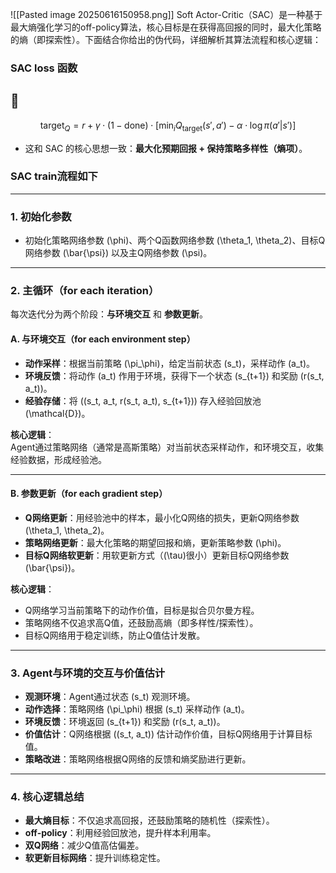 ![[Pasted image 20250616150958.png]]
Soft Actor-Critic（SAC）是一种基于最大熵强化学习的off-policy算法，核心目标是在获得高回报的同时，最大化策略的熵（即探索性）。下面结合你给出的伪代码，详细解析其算法流程和核心逻辑：

### SAC loss 函数
## 🧠

$$
\text{target}_Q = r + \gamma \cdot (1 - \text{done}) \cdot \left[ \min_i Q_{\text{target}}(s', a') - \alpha \cdot \log \pi(a'|s') \right]
$$
* 这和 SAC 的核心思想一致：**最大化预期回报 + 保持策略多样性（熵项）**。

### SAC train流程如下
---

### 1. **初始化参数**
- 初始化策略网络参数 \(\phi\)、两个Q函数网络参数 \(\theta_1, \theta_2\)、目标Q网络参数 \(\bar{\psi}\) 以及主Q网络参数 \(\psi\)。

---

### 2. **主循环（for each iteration）**
每次迭代分为两个阶段：**与环境交互** 和 **参数更新**。

#### **A. 与环境交互（for each environment step）**
- **动作采样**：根据当前策略 \(\pi_\phi\)，给定当前状态 \(s_t\)，采样动作 \(a_t\)。
- **环境反馈**：将动作 \(a_t\) 作用于环境，获得下一个状态 \(s_{t+1}\) 和奖励 \(r(s_t, a_t)\)。
- **经验存储**：将 \((s_t, a_t, r(s_t, a_t), s_{t+1})\) 存入经验回放池 \(\mathcal{D}\)。

**核心逻辑**：  
Agent通过策略网络（通常是高斯策略）对当前状态采样动作，和环境交互，收集经验数据，形成经验池。

---

#### **B. 参数更新（for each gradient step）**
- **Q网络更新**：用经验池中的样本，最小化Q网络的损失，更新Q网络参数 \(\theta_1, \theta_2\)。
- **策略网络更新**：最大化策略的期望回报和熵，更新策略参数 \(\phi\)。
- **目标Q网络软更新**：用软更新方式（\(\tau\)很小）更新目标Q网络参数 \(\bar{\psi}\)。

**核心逻辑**：  
- Q网络学习当前策略下的动作价值，目标是拟合贝尔曼方程。
- 策略网络不仅追求高Q值，还鼓励高熵（即多样性/探索性）。
- 目标Q网络用于稳定训练，防止Q值估计发散。

---

### 3. **Agent与环境的交互与价值估计**
- **观测环境**：Agent通过状态 \(s_t\) 观测环境。
- **动作选择**：策略网络 \(\pi_\phi\) 根据 \(s_t\) 采样动作 \(a_t\)。
- **环境反馈**：环境返回 \(s_{t+1}\) 和奖励 \(r(s_t, a_t)\)。
- **价值估计**：Q网络根据 \((s_t, a_t)\) 估计动作价值，目标Q网络用于计算目标值。
- **策略改进**：策略网络根据Q网络的反馈和熵奖励进行更新。

---

### 4. **核心逻辑总结**
- **最大熵目标**：不仅追求高回报，还鼓励策略的随机性（探索性）。
- **off-policy**：利用经验回放池，提升样本利用率。
- **双Q网络**：减少Q值高估偏差。
- **软更新目标网络**：提升训练稳定性。

